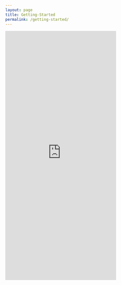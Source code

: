 ```yaml
---
layout: page
title: Getting-Started
permalink: /getting-started/
---
```

<iframe style="border: 0; width: 350px; height: 786px;" src="https://bandcamp.com/EmbeddedPlayer/album=2969628933/size=large/bgcol=ffffff/linkcol=333333/transparent=true/" seamless><a href="https://jaymaloney.bandcamp.com/album/signals-strengths">Signals &amp; Strengths by Jay Maloney</a></iframe>
